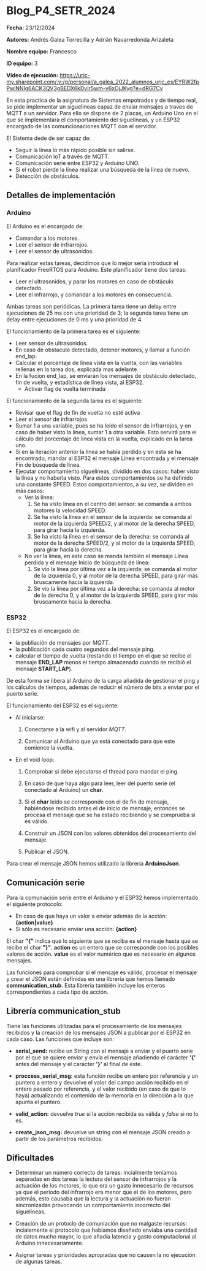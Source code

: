 # Blog_P4_SETR_2024

**Fecha:** 23/12/2024

**Autores:** Andrés Galea Torrecilla y Adrián Navarredonda Arizaleta

**Nombre equipo:** Francesco

**ID equipo:** 3

**Vídeo de ejecución:** https://urjc-my.sharepoint.com/:v:/g/personal/a_galea_2022_alumnos_urjc_es/EYRW2fpPwlNNlg6ACK3QV3gBEDX6kDvIr5wm-v6xOjJKyg?e=dRG7Cy

En esta practica de la asignatura de Sistemas empotrados y de tiempo real, se pide implementar un siguelineas capaz de enviar mensajes a traves de MQTT a un servidor. Para ello se dispone de 2 placas, un Arduino Uno en el que se implementara el comportamiento del siguelineas, y un ESP32 encargado de las comuncionaciones MQTT con el servidor. 

El Sistema dede de ser capaz de:
- Seguir la línea lo más rápido posible sin salirse.
- Comunicación IoT a través de MQTT.
- Comunicación serie entre ESP32 y Arduino UNO.
- Si el robot pierde la línea realizar una búsqueda de la línea de nuevo.
- Detección de obstáculos.

## Detalles de implementación

### Arduino

El Arduino es el encargado de:
- Comandar a los motores.
- Leer el sensor de infrarrojos.
- Leer el sensor de ultrasonidos.

Para realizar estas tareas, decidimos que lo mejor sería introducir el planificador FreeRTOS para Arduino. Este planificador tiene dos tareas:
- Leer el ultrasonidos, y parar los motores en caso de obstáculo detectado.
- Leer el infrarrojo, y comandar a los motores en consecuencia.

Ambas tareas son periódicas. La primera tarea tiene un delay entre ejecuciones de 25 ms con una prioridad de 3; la segunda tarea tiene un delay entre ejecuciones de 0 ms y una prioridad de 4.

El funcionamiento de la primera tarea es el siguiente:
- Leer sensor de ultrasonidos.
- En caso de obstaculo detectado, detener motores, y llamar a función end_lap.
- Calcular el porcentaje de línea vista en la vuelta, con las variables rellenas en la tarea dos, explicada mas adelante.
- En la fucion end_lap, se enviarán los mensajes de obstáculo detectado, fin de vuelta, y estadística de línea vista, al ESP32.
    - Activar flag de vuelta terminada

El funcionamiento de la segunda tarea es el siguiente:
- Revisar que el flag de fin de vuelta no esté activa
- Leer el sensor de infrarrojos
- Sumar 1 a una variable, pues se ha leído el sensor de infrarrojos, y en caso de haber visto la línea, sumar 1 a otra variable. Esto servirá para el cálculo del porcentaje de línea vista en la vuelta, explicado en la tarea uno.
- Si en la iteración anterior la línea se había perdido y en esta se ha encontrado, mandar al ESP32 el mensaje Línea encontrada y el mensaje Fin de búsqueda de línea.
- Ejecutar comportamiento siguelineas, dividido en dos casos: haber visto la línea y no haberla visto. Para estos comportamientos se ha definido una constante SPEED. Estos comportamientos, a su vez, se dividen en más casos:
    - Ver la línea:
        1. Se ha visto línea en el centro del sensor: se comanda a ambos motores la velocidad SPEED.
        2. Se ha visto la línea en el sensor de la izquierda: se comanda al motor de la izquierda SPEED/2, y al motor de la derecha SPEED, para girar hacia la izquierda.
        3. Se ha visto la línea en el sensor de la derecha: se comanda al motor de la derecha SPEED/2, y al motor de la izquierda SPEED, para girar hacia la derecha.
    - No ver la línea, en este caso se manda también el mensaje Línea perdida y el mensaje Inicio de búsqueda de línea:
        1. Se vio la línea por última vez a la izquierda: se comanda al motor de la izquierda 0, y al motor de la derecha SPEED, para girar más bruscamente hacia la izquierda.
        2. Se vio la línea por última vez a la derecha: se comanda al motor de la derecha 0, y al motor de la izquierda SPEED, para girar más bruscamente hacia la derecha.

### ESP32
El ESP32 es el encargado de:
- la publiación de mensajes por *MQTT*.
- la publicación cada cuatro segundos del mensaje ping.
- calcular el tiempo de vuelta (restando el tiempo en el que se recibe el mensaje **END_LAP** menos el tiempo almacenado cuando se recibió el mensaje **START_LAP**).

De esta forma se libera al Arduino de la carga añadida de gestionar el ping y los cálculos de tiempos, además de reducir el número de bits a enviar por el puerto serie.

El funcionamiento del ESP32 es el siguiente:
- Al iniciarse:
  1. Conectarse a la wifi y al servidor *MQTT*.

  2. Comunicar al Arduino que ya está conectado para que este comience la vuelta.
- En el void loop:
  1. Comprobar si debe ejecutarse el thread para mandar el ping.

  2. En caso de que haya algo para leer, leer del puerto serie (el conectado al Arduino) un **char**.

  3. Si el **char** leido se corresponde con el de fin de mensaje, habiéndose recibido antes el de inicio de mensaje, entonces se procesa el mensaje que se ha estado recibiendo y se comprueba si es válido.

  4. Construir un JSON con los valores obtenidos del procesamiento del mensaje.

  5. Publicar el JSON.

Para crear el mensaje JSON hemos utilizado la librería **ArduinoJson**.

## Comunicación serie
Para la comuniación serie entre el Arduino y el ESP32 hemos implementado el siguiente protocolo:

- En caso de que haya un valor a enviar además de la acción: **{action|value}**
- Si sólo es necesario enviar una acción: **{action}**

El char **"{"** indica que lo siguiente que se reciba es el mensaje hasta que se recibe el char **"}"**.
**action** es un entero que se corresponde con los posibles valores de acción.
**value** es el valor numérico que es necesario en algunos mensajes.

Las funciones para comprobar si el mensaje es válido, procesar el mensaje y crear el JSON están definidas en una librería que hemos llamado **communication_stub**. Esta librería también incluye los enteros correspondientes a cada tipo de acción.

## Librería communication_stub
Tiene las funciones utilizadas para el procesamiento de los mensajes recibidos y la creación de los mensajes JSON a publicar por el ESP32 en cada caso. Las funciones que incluye son:
- **serial_send:** recibe un String con el mensaje a enviar y el puerto serie por el que se quiere enviar y envía el mensaje añadiendo el carácter **'{'** antes del mensaje y el carácter **'}'** al final de este.

- **proccess_serial_msg:** esta función recibe un entero por referencia y un puntero a entero y devuelve el valor del campo acción recibido en el entero pasado por referencia, y el valor recibido (en caso de que lo haya) actualizando el contenido de la memoria en la dirección a la que apunta el puntero.

- **valid_action:** devuelve *true* si la acción recibida es válida y *false* si no lo es.

- **create_json_msg:** devuelve un string con el mensaje JSON creado a partir de los parámetros recibidos.

## Dificultades
- Determinar un número correcto de tareas: incialmente teníamos separadas en dos tareas la lectura del sensor de infrarrojos y la actuación de los motores, lo que era un gasto innecesario de recursos ya que el periodo del infrarrojo era menor que el de los motores, pero además, esto causaba que la lectura y la actuación no fueran sincronizadas provocando un comportamiento incorrecto del siguelíneas.

- Creación de un protoclo de comuniación que no malgaste recursos: incialemente el protocolo que habíamos diseñado enviaba una cantidad de datos mucho mayor, lo que añadía latencia y gasto computacional al Arduino innecesariamente.

- Asignar tareas y prioridades apropiadas que no causen la no ejecución de algunas tareas.
